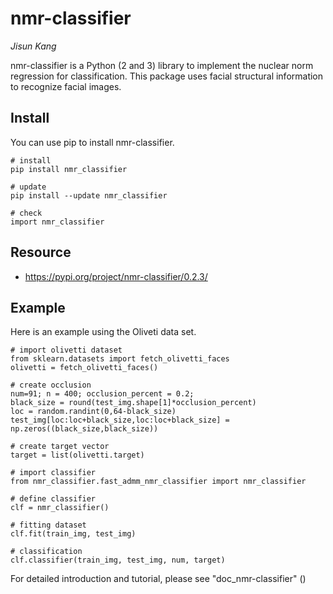# nmr-classifier

*Jisun Kang*

nmr-classifier is a Python (2 and 3) library to implement the nuclear norm regression for classification.
This package uses facial structural information to recognize facial images.

## Install
You can use pip to install nmr-classifier.
```{Python}
# install
pip install nmr_classifier

# update
pip install --update nmr_classifier

# check
import nmr_classifier
```

## Resource
- https://pypi.org/project/nmr-classifier/0.2.3/

## Example
Here is an example using the Oliveti data set.
```{Python}
# import olivetti dataset
from sklearn.datasets import fetch_olivetti_faces
olivetti = fetch_olivetti_faces()

# create occlusion
num=91; n = 400; occlusion_percent = 0.2; 
black_size = round(test_img.shape[1]*occlusion_percent)
loc = random.randint(0,64-black_size)
test_img[loc:loc+black_size,loc:loc+black_size] = np.zeros((black_size,black_size))

# create target vector
target = list(olivetti.target)

# import classifier
from nmr_classifier.fast_admm_nmr_classifier import nmr_classifier

# define classifier
clf = nmr_classifier()

# fitting dataset
clf.fit(train_img, test_img)

# classification
clf.classifier(train_img, test_img, num, target)
```
For detailed introduction and tutorial, please see "doc_nmr-classifier"
()
